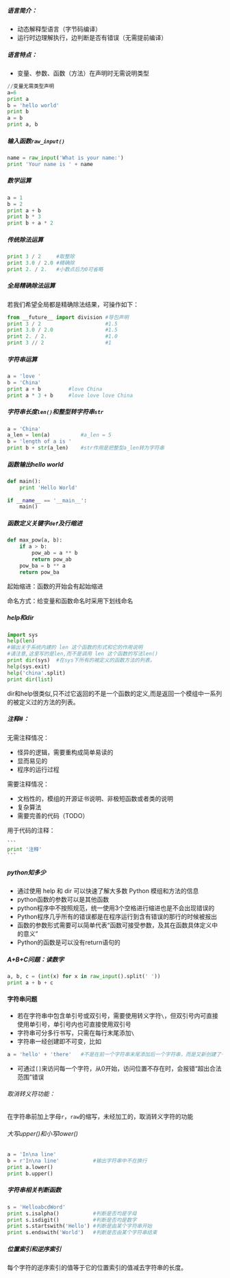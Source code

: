 ##### 语言简介：

- 动态解释型语言（字节码编译）
- 运行时边理解执行，边判断是否有错误（无需提前编译）

##### 语言特点：

- 变量、参数、函数（方法）在声明时无需说明类型

```python
//变量无需类型声明
a=6
print a
b = 'hello world'
print b
a = b
print a, b
```

##### 输入函数`raw_input()`

```python
name = raw_input('What is your name:')
print 'Your name is ' + name
```

##### 数学运算

```python
a = 1
b = 2
print a + b
print b * 3
print b + a * 2
```

##### 传统除法运算

```python
print 3 / 2 	#取整除
print 3.0 / 2.0	#精确除
print 2. / 2.	#小数点后为0可省略
```

##### 全局精确除法运算

若我们希望全局都是精确除法结果，可操作如下：

```python
from __future__ import division #导包声明
print 3 / 2 					#1.5
print 3.0 / 2.0					#1.5
print 2. / 2.					#1.0
print 3 // 2					#1
```

##### 字符串运算

```python
a = 'love '
b = 'China'
print a + b			#love China
print a * 3 + b		#love love love China
```

##### 字符串长度`len()`和整型转字符串`str`

```python
a = 'China'
a_len = len(a)			#a_len = 5
b = 'length of a is '
print b + str(a_len)	#str作用是把整型a_len转为字符串
```

##### 函数输出hello world

```python
def main():
    print 'Hello World'
    
if __name__ == '__main__':
    main()
```

##### 函数定义关键字`def`及行缩进

```python
def max_pow(a, b): 
    if a > b:
        pow_ab = a ** b
        return pow_ab
    pow_ba = b ** a
    return pow_ba
```

起始缩进：函数的开始会有起始缩进

命名方式：给变量和函数命名时采用下划线命名

##### help和dir

```python
import sys
help(len) 	
#输出关于系统内建的 len 这个函数的形式和它的作用说明
#请注意,这里写的是len,而不是调用 len 这个函数的写法len()
print dir(sys)	#在sys下所有的被定义的函数方法的列表。
help(sys.exit)
help('china'.split)
print dir(list)
```

dir和help很类似,只不过它返回的不是一个函数的定义,而是返回一个模组中一系列的被定义过的方法的列表。

##### 注释#：

无需注释情况：

- 怪异的逻辑，需要重构成简单易读的
- 显而易见的
- 程序的运行过程

需要注释情况：

- 文档性的，模组的开源证书说明、非极短函数或者类的说明
- 复杂算法
- 需要完善的代码（TODO）

用于代码的注释：

```python
​```
print '注释'
​```
```

##### python知多少

- 通过使用 help 和 dir 可以快速了解大多数 Python 模组和方法的信息
- python函数的参数可以是其他函数
- python程序中不按照规范，统一使用3个空格进行缩进也是不会出现错误的
- Python程序几乎所有的错误都是在程序运行到含有错误的那行的时候被报出
- 函数的参数形式需要可以简单代表“函数可接受参数，及其在函数具体定义中的意义”
- Python的函数是可以没有return语句的

##### A+B+C问题：读数字

```python
a, b, c = (int(x) for x in raw_input().split(' '))
print a + b + c
```

#### 字符串问题

- 若在字符串中包含单引号或双引号，需要使用转义字符`\`，但双引号内可直接使用单引号，单引号内也可直接使用双引号
- 字符串可分多行书写，只需在每行末尾添加`\`
- 字符串一经创建即不可变，比如

```python
a = 'hello' + 'there' 	#不是在前一个字符串末尾添加后一个字符串，而是又新创建了一个字符串
```

- 可通过`[]`来访问每一个字符，从0开始，访问位置不存在时，会报错“超出合法范围”错误

###### 取消转义符功能：

在字符串前加上字母`r`，`raw`的缩写，未经加工的，取消转义字符的功能

###### 大写upper()和小写lower()

```python
a = 'In\na line'
b = r'In\na line'			#输出字符串中不在换行
print a.lower()
print b.upper()
```

##### 字符串相关判断函数

```python
s = 'HelloabcdWord'
print s.isalpha()			#判断是否均是字母
print s.isdigit()			#判断是否均是数字
print s.startswith('Hello')	#判断是由某个字符串开始
print s.endswith('World')	#判断是否由某个字符串结束
```

##### 位置索引和逆序索引

每个字符的逆序索引的值等于它的位置索引的值减去字符串的长度。



